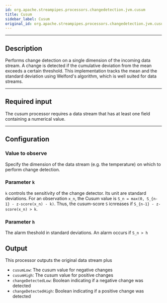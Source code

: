 ```yaml
---
id: org.apache.streampipes.processors.changedetection.jvm.cusum
title: Cusum
sidebar_label: Cusum
original_id: org.apache.streampipes.processors.changedetection.jvm.cusum
---
```


<!--
  ~ Licensed to the Apache Software Foundation (ASF) under one or more
  ~ contributor license agreements.  See the NOTICE file distributed with
  ~ this work for additional information regarding copyright ownership.
  ~ The ASF licenses this file to You under the Apache License, Version 2.0
  ~ (the "License"); you may not use this file except in compliance with
  ~ the License.  You may obtain a copy of the License at
  ~
  ~    http://www.apache.org/licenses/LICENSE-2.0
  ~
  ~ Unless required by applicable law or agreed to in writing, software
  ~ distributed under the License is distributed on an "AS IS" BASIS,
  ~ WITHOUT WARRANTIES OR CONDITIONS OF ANY KIND, either express or implied.
  ~ See the License for the specific language governing permissions and
  ~ limitations under the License.
  ~
  -->



<!--
<p align="center"> 
    <img src="/docs/img/pipeline-elements/org.apache.streampipes.processors.changedetection.jvm.cusum/icon.png" width="150px;" class="pe-image-documentation"/>
</p>
-->

***

## Description

Performs change detection on a single dimension of the incoming data stream. A change is detected if the cumulative deviation from the mean exceeds a certain threshold. This implementation tracks the mean and the standard deviation using Welford's algorithm, which is well suited for data streams.

***

## Required input

The cusum processor requires a data stream that has at least one field containing a numerical value.

***

## Configuration

### Value to observe
Specify the dimension of the data stream (e.g. the temperature) on which to perform change detection. 

### Parameter `k`
`k` controls the sensitivity of the change detector. Its unit are standard deviations. For an observation `x_n`, the Cusum value is `S_n = max(0, S_{n-1} - z-score(x_n) - k)`. Thus, the cusum-score `S` icnreases if `S_{n-1} - z-score(x_n) > k`. 

### Parameter `h`
The alarm theshold in standard deviations. An alarm occurs if `S_n > h` 

## Output

This processor outputs the original data stream plus 

- `cusumLow`: The cusum value for negative changes
- `cusumHigh`: The cusum value for positive changes
- `changeDetectedLow`: Boolean indicating if a negative change was detected
- `changeDetectedHigh`: Boolean indicating if a positive change was detected
